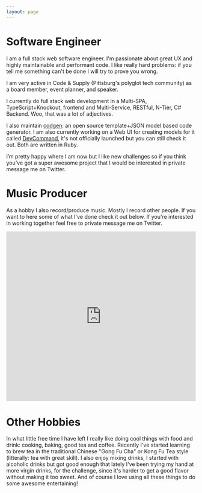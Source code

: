 ```yaml
---
layout: page
---
```


# Software Engineer
I am a full stack web software engineer. I'm passionate about great UX and highly maintainable and performant code. I like really hard problems: if you tell me something can't be done I will try to prove you wrong.

I am very active in Code & Supply (Pittsburg's polyglot tech community) as a board member, event planner, and speaker.

I currently do full stack web development in a Multi-SPA, TypeScript+Knockout, frontend and Multi-Service, RESTful, N-Tier, C# Backend. Woo, that was a lot of adjectives.

I also maintain [codgen](https://github.com/beattyml1/codgen): an open source template+JSON model based code generator. I am also currently working on a Web UI for creating models for it called [DevCommand](https://www.devcommand.co/), it's not officially launched but you can still check it out. Both are written in Ruby. 

I’m pretty happy where I am now but I like new challenges so if you think you’ve got a super awesome project that I would be interested in private message me on Twitter.

# Music Producer
As a hobby I also record/produce music. Mostly I record other people. If you want to here some of what I've done check it out below. If you're interested in working together feel free to private message me on Twitter.

<iframe width="100%" height="450" scrolling="no" frameborder="no" src="https://w.soundcloud.com/player/?url=https%3A//api.soundcloud.com/playlists/4790749&amp;auto_play=false&amp;hide_related=false&amp;show_comments=true&amp;show_user=true&amp;show_reposts=false&amp;visual=true"></iframe>

# Other Hobbies
In what little free time I have left I really like doing cool things with food and drink: cooking, baking, good tea and coffee. Recently I've started learning to brew tea in the traditional Chinese "Gong Fu Cha" or Kong Fu Tea style (litterally: tea with great skill). I also enjoy mixing drinks, I started with alcoholic drinks but got good enough that lately I've been trying my hand at more virgin drinks, for the challenge, since it's harder to get a good flavor without making it too sweet. And of course I love using all these things to do some awesome entertaining!
